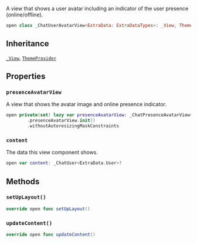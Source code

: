 
A view that shows a user avatar including an indicator of the user presence (online/offline).

``` swift
open class _ChatUserAvatarView<ExtraData: ExtraDataTypes>: _View, ThemeProvider 
```

## Inheritance

[`_View`](../_View), [`ThemeProvider`](../../Utils/ThemeProvider)

## Properties

### `presenceAvatarView`

A view that shows the avatar image and online presence indicator.

``` swift
open private(set) lazy var presenceAvatarView: _ChatPresenceAvatarView<ExtraData> = components
        .presenceAvatarView.init()
        .withoutAutoresizingMaskConstraints
```

### `content`

The data this view component shows.

``` swift
open var content: _ChatUser<ExtraData.User>? 
```

## Methods

### `setUpLayout()`

``` swift
override open func setUpLayout() 
```

### `updateContent()`

``` swift
override open func updateContent() 
```
